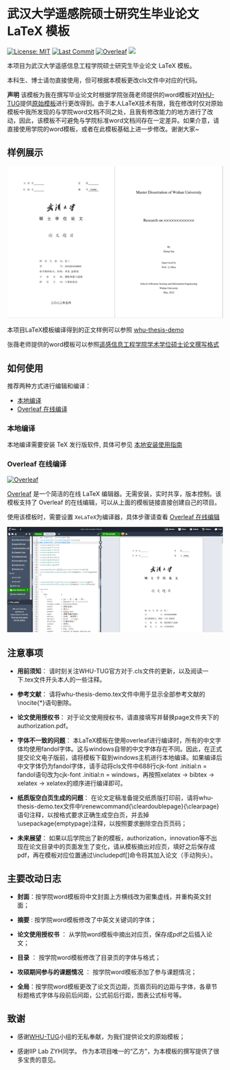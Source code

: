 # 武汉大学遥感院硕士研究生毕业论文 LaTeX 模板

[![License: MIT](https://img.shields.io/badge/License-MIT-yellow.svg)](https://opensource.org/licenses/MIT)
[![Last Commit](https://img.shields.io/github/last-commit/whutug/whu-thesis.svg)](https://github.com/yaochenzhu/whu-rsie-master-thesis/commits/)
[![Overleaf](https://img.shields.io/badge/overleaf-whuthesis-green.svg)](https://www.overleaf.com/latex/templates/wuhan-university-latex-undergraduate-thesis-template/kpystysgbgmr)
[![](https://github.com/whutug/whu-thesis/workflows/LaTeX%20Compile/badge.svg)](https://github.com/whutug/whu-thesis/actions)

本项目为武汉大学遥感信息工程学院硕士研究生毕业论文 LaTeX 模板。

本科生、博士请勿直接使用，但可根据本模板更改cls文件中对应的代码。

**声明** 该模板为我在撰写毕业论文时根据学院张薇老师提供的word模板对[WHU-TUG](https://github.com/whutug)提供[原始模板](https://github.com/whutug/whu-thesis)进行更改得到。由于本人LaTeX技术有限，我在修改时仅对原始模板中我所发现的与学院word文档不同之处，且我有修改能力的地方进行了改动，因此，该模板不可避免与学院标准word文档间存在一定差异。如果介意，请直接使用学院的word模板，或者在此模板基础上进一步修改。谢谢大家~
## 样例展示

<p align="center">
  <img src="https://github.com/yaochenzhu/whu-rsie-master-thesis/blob/main/figures/demo.png" width="800px">
</p>

本项目LaTeX模板编译得到的正文样例可以参照 [whu-thesis-demo](whu-thesis-demo.pdf)

张薇老师提供的word模板可以参照[遥感信息工程学院学术学位硕士论文撰写格式](学术学位硕士论文撰写格式.doc)


## 如何使用

推荐两种方式进行编辑和编译：

* [本地编译](#本地编译)
* [Overleaf 在线编译](#overleaf-在线编译)

### 本地编译

本地编译需要安装 TeX 发行版软件, 具体可参见 [本地安装使用指南](https://github.com/mtobeiyf/whu-thesis/wiki/%E6%9C%AC%E5%9C%B0%E5%AE%89%E8%A3%85%E4%B8%8E%E7%BC%96%E8%AF%91)

### Overleaf 在线编译

[![Overleaf](https://img.shields.io/badge/overleaf-whuthesis-green.svg)](https://www.overleaf.com/latex/templates/wuhan-university-latex-undergraduate-thesis-template/kpystysgbgmr)

[Overleaf](https://www.overleaf.com/) 是一个简洁的在线 LaTeX 编辑器。无需安装，实时共享，版本控制。该模板支持了 Overleaf 的在线编辑，可以从上面的模板链接直接创建自己的项目。

使用该模板时，需要设置 `XeLaTeX`为编译器，具体步骤请查看 [Overleaf 在线编辑](https://github.com/mtobeiyf/whu-thesis/wiki/Overleaf-%E5%9C%A8%E7%BA%BF%E7%BC%96%E8%BE%91)

<p align="center">
  <img src="https://github.com/yaochenzhu/whu-rsie-master-thesis/blob/main/figures/demo_overleaf.png" width="800px">
</p>

## 注意事项

* **用前须知**： 请时刻关注WHU-TUG官方对于.cls文件的更新，以及阅读一下.tex文件开头本人的一些注释。

*  **参考文献**： 请将whu-thesis-demo.tex文件中用于显示全部参考文献的\nocite{*}语句删除。

* **论文使用授权书**： 对于论文使用授权书，请直接填写并替换page文件夹下的authorization.pdf。

* **字体不一致的问题**： 本LaTeX模板在使用overleaf进行编译时，所有的中文字体均使用fandol字体。这与windows自带的中文字体存在不同。因此，在正式提交论文电子版前，请将模板下载到windows主机进行本地编译。如果编译后中文字体仍为fandol字体，请手动将cls文件中688行cjk-font  .initial:n = fandol语句改为cjk-font  .initial:n = windows，再按照xelatex -> bibtex -> xelatex -> xelatex的顺序进行编译即可。

* **纸质版空白页生成的问题**： 在论文定稿准备提交纸质版打印前，请将whu-thesis-demo.tex文件中\renewcommand{\cleardoublepage}{\clearpage}语句注释，以按格式要求正确生成空白页，并去掉\usepackage{emptypage}注释，以按照要求删除空白页页码；

* **未来展望**： 如果以后学院出了新的模板，authorization，innovation等不出现在论文目录中的页面发生了变化，请从模板摘出对应页，填好之后保存成pdf，再在模板对应位置通过\includepdf[]命令将其加入论文（手动狗头）。

</details>

## 主要改动日志 

* **封面**：按学院word模板将中文封面上方横线改为密集虚线，并重构英文封面；

* **摘要** : 按学院word模板修改了中英文关键词的字体；

* **论文使用授权书** ： 从学院word模板中摘出对应页，保存成pdf之后插入论文；

* **目录** ： 按学院word模板修改了目录页的字体与格式；

* **攻硕期间参与的课题情况** ： 按学院word模板添加了参与课题情况；

* **全局**：按学院word模板更改了论文页边距，页眉页码的边距与字体，各章节标题格式字体与段前后间距，公式前后行距，图表公式标号等。

## 致谢

* 感谢[WHU-TUG](https://github.com/whutug)小组的无私奉献，为我们提供论文的原始模板；


* 感谢IIP Lab ZYH同学。 作为本项目唯一的“乙方”，为本模板的撰写提供了很多宝贵的意见。
